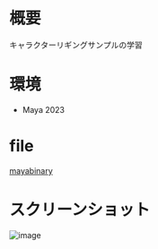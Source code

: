 # 概要
キャラクターリギングサンプルの学習

# 環境
- Maya 2023

# file
[mayabinary](mayabinary/my0708_rigging_Chap06_Rigging_Start_13_rig_animation.mb)

# スクリーンショット

![image](https://github.com/yuichirou-tanaka/3DCG-portphorio-maya/assets/80798265/6b55d308-4a88-42fa-97ed-8bfff78fe3ea)
